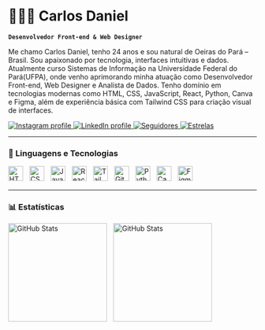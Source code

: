 # 👨🏻‍💻 Carlos Daniel

**`Desenvolvedor Front-end & Web Designer`**

Me chamo Carlos Daniel, tenho 24 anos e sou natural de Oeiras do Pará – Brasil. Sou apaixonado por tecnologia, interfaces intuitivas e dados. Atualmente curso Sistemas de Informação na Universidade Federal do Pará(UFPA), onde venho aprimorando minha atuação como Desenvolvedor Front-end, Web Designer e Analista de Dados. Tenho domínio em tecnologias modernas como HTML, CSS, JavaScript, React, Python, Canva e Figma, além de experiência básica com Tailwind CSS para criação visual de interfaces.

<p align="left">
    <a href="https://www.instagram.com/carlosdanierr" target="_blank">
    <img 
        alt="Instagram profile" 
        title="Perfil no Instagram" 
        src="https://img.shields.io/badge/Instagram-@carlosdanierr-E1306C?style=for-the-badge&logo=instagram&logoColor=white"
    />
</a>
<a href="https://www.linkedin.com/in/carlos-daniel-16b75b250/" target="_blank">
    <img 
        alt="LinkedIn profile" 
        title="Perfil no LinkedIn" 
        src="https://img.shields.io/badge/LinkedIn-CarlosDaniel-0A66C2?style=for-the-badge&logo=linkedin&logoColor=white"
    />
</a>
<a href="https://github.com/carlosdanielofc?tab=followers" target="_blank">
    <img 
        alt="Seguidores" 
        title="Me siga no GitHub" 
        src="https://custom-icon-badges.demolab.com/github/followers/carlosdanielofc?color=236ad3&labelColor=1155ba&style=for-the-badge&logo=github&label=Seguidores&logoColor=white"
    />
</a>
<a href="https://github.com/carlosdanielofc?tab=repositories&sort=stargazers" target="_blank">
  <img 
    alt="Estrelas" 
    title="Total de estrelas GitHub" 
    src="https://custom-icon-badges.demolab.com/github/stars/carlosdanielofc?color=55960c&style=for-the-badge&labelColor=488207&logo=star&label=Estrelas"
  />
</a>

</p>

---

### 🤖 Linguagens e Tecnologias

<img 
    align="left" 
    alt="HTML"
    title="HTML" 
    width="30px" 
    style="padding-right: 10px;" 
    src="https://cdn.jsdelivr.net/gh/devicons/devicon@latest/icons/html5/html5-original.svg" 
/>
<img 
    align="left" 
    alt="CSS" 
    title="CSS"
    width="30px" 
    style="padding-right: 10px;" 
    src="https://cdn.jsdelivr.net/gh/devicons/devicon@latest/icons/css3/css3-original.svg" 
/>
<img 
    align="left" 
    alt="JavaScript" 
    title="JavaScript"
    width="30px" 
    style="padding-right: 10px;" 
    src="https://cdn.jsdelivr.net/gh/devicons/devicon@latest/icons/javascript/javascript-original.svg" 
/>
<img 
    align="left" 
    alt="React"
    title="React" 
    width="30px" 
    style="padding-right: 10px;" 
    src="https://cdn.jsdelivr.net/gh/devicons/devicon@latest/icons/react/react-original.svg" 
/>
<img 
    align="left" 
    alt="Tailwind" 
    title="Tailwind"
    width="30px" 
    style="padding-right: 10px;" 
    src="https://cdn.jsdelivr.net/gh/devicons/devicon@latest/icons/tailwindcss/tailwindcss-original.svg" 
/>
<img 
    align="left" 
    alt="Git" 
    title="Git"
    width="30px" 
    style="padding-right: 10px;" 
    src="https://cdn.jsdelivr.net/gh/devicons/devicon@latest/icons/git/git-original.svg" 
/>
<img 
    align="left" 
    alt="Python" 
    title="Python"
    width="30px" 
    style="padding-right: 10px;" 
    src="https://cdn.jsdelivr.net/gh/devicons/devicon@latest/icons/python/python-original.svg" 
/>
<img 
    align="left" 
    alt="Canva" 
    title="Canva"
    width="30px" 
    style="padding-right: 10px;" 
    src="https://cdn.jsdelivr.net/gh/devicons/devicon/icons/canva/canva-original.svg" 
/>

<img 
    align="left" 
    alt="Figma" 
    title="Figma"
    width="30px" 
    style="padding-right: 10px;" 
    src="https://cdn.jsdelivr.net/gh/devicons/devicon/icons/figma/figma-original.svg" 
/>

<br/>
<br/>

---
### 📊 Estatísticas

<p>
 <img 
    align="left" 
    alt="GitHub Stats" 
    height="200" 
    style="padding-right: 10px;" 
    src="https://github-readme-stats.vercel.app/api?username=carlosdanielofc&show_icons=true&theme=tokyonight&include_all_commits=true&locale=pt-br" 
/>
<img 
    align="left" 
    alt="GitHub Stats" 
    height="200" 
    src="https://github-readme-stats.vercel.app/api/top-langs/?username=carlosdanielofc&theme=tokyonight&layout=compact&custom_title=Tecnologias&langs_count=9" 
/>
</p>
